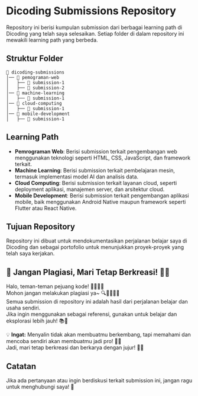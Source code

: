 # Dicoding Submissions Repository

Repository ini berisi kumpulan submission dari berbagai learning path di Dicoding yang telah saya selesaikan.
Setiap folder di dalam repository ini mewakili learning path yang berbeda.

## Struktur Folder

```
📂 dicoding-submissions
│── 📁 pemograman-web
│   ├── 📄 submission-1
│   ├── 📄 submission-2
│── 📁 machine-learning
│   ├── 📄 submission-1
│── 📁 cloud-computing
│   ├── 📄 submission-1
│── 📁 mobile-development
│   ├── 📄 submission-1
```

## Learning Path

- **Pemrograman Web**: Berisi submission terkait pengembangan web menggunakan teknologi seperti HTML, CSS, JavaScript, dan framework terkait.
- **Machine Learning**: Berisi submission terkait pembelajaran mesin, termasuk implementasi model AI dan analisis data.
- **Cloud Computing**: Berisi submission terkait layanan cloud, seperti deployment aplikasi, manajemen server, dan arsitektur cloud.
- **Mobile Development**: Berisi submission terkait pengembangan aplikasi mobile, baik menggunakan Android Native maupun framework seperti Flutter atau React Native.

## Tujuan Repository

Repository ini dibuat untuk mendokumentasikan perjalanan belajar saya di Dicoding dan sebagai portofolio untuk menunjukkan proyek-proyek yang telah saya kerjakan.

## 🚀 Jangan Plagiasi, Mari Tetap Berkreasi! 🎨✨

Halo, teman-teman pejuang kode! 👨‍💻👩‍💻  
Mohon jangan melakukan plagiasi ya~ 🔍🙅‍♂️🙅‍♀️  
Semua submission di repository ini adalah hasil dari perjalanan belajar dan usaha sendiri.  
Jika ingin menggunakan sebagai referensi, gunakan untuk belajar dan eksplorasi lebih jauh! 📚🔎

💡 **Ingat:** Menyalin tidak akan membuatmu berkembang, tapi memahami dan mencoba sendiri akan membuatmu jadi pro! 💪🔥  
Jadi, mari tetap berkreasi dan berkarya dengan jujur! 🎉🎨

## Catatan

Jika ada pertanyaan atau ingin berdiskusi terkait submission ini, jangan ragu untuk menghubungi saya! 🚀
